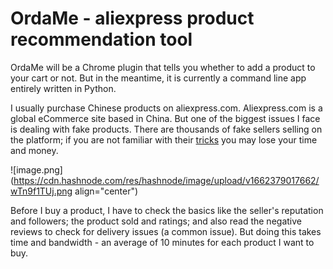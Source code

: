 # OrdaMe - aliexpress product recommendation tool

OrdaMe will be a Chrome plugin that tells you whether to add a product to your cart or not. But in the meantime, it is currently a command line app entirely written in Python.

I usually purchase Chinese products on aliexpress.com. Aliexpress.com is a global eCommerce site based in China. But one of the biggest issues I face is dealing with fake products. There are thousands of fake sellers selling on the platform; if you are not familiar with their [tricks](https://www.reddit.com/r/Aliexpress/comments/hlk157/common_scams_on_aliexpress_and_how_to_avoid_them/) you may lose your time and money.


![image.png](https://cdn.hashnode.com/res/hashnode/image/upload/v1662379017662/wTn9f1TUj.png align="center")

Before I buy a product, I have to check the basics like the seller's reputation and followers; the product sold and ratings; and also read the negative reviews to check for delivery issues (a common issue). But doing this takes time and bandwidth - an average of 10 minutes for each product I want to buy.